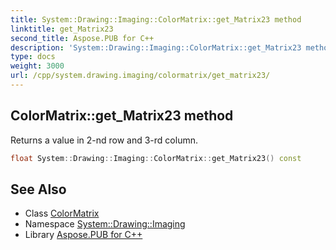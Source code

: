 ```yaml
---
title: System::Drawing::Imaging::ColorMatrix::get_Matrix23 method
linktitle: get_Matrix23
second_title: Aspose.PUB for C++
description: 'System::Drawing::Imaging::ColorMatrix::get_Matrix23 method. Returns a value in 2-nd row and 3-rd column in C++.'
type: docs
weight: 3000
url: /cpp/system.drawing.imaging/colormatrix/get_matrix23/
---
```

## ColorMatrix::get_Matrix23 method


Returns a value in 2-nd row and 3-rd column.

```cpp
float System::Drawing::Imaging::ColorMatrix::get_Matrix23() const
```

## See Also

* Class [ColorMatrix](../)
* Namespace [System::Drawing::Imaging](../../)
* Library [Aspose.PUB for C++](../../../)
